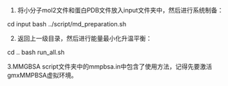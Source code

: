 1. 将小分子mol2文件和蛋白PDB文件放入input文件夹中，然后进行系统制备：

cd input
bash ../script/md_preparation.sh

2. 返回上一级目录，然后进行能量最小化升温平衡：

cd ..
bash run_all.sh

3.MMGBSA
script文件夹中的mmpbsa.in中包含了使用方法，记得先要激活gmxMMPBSA虚拟环境。
